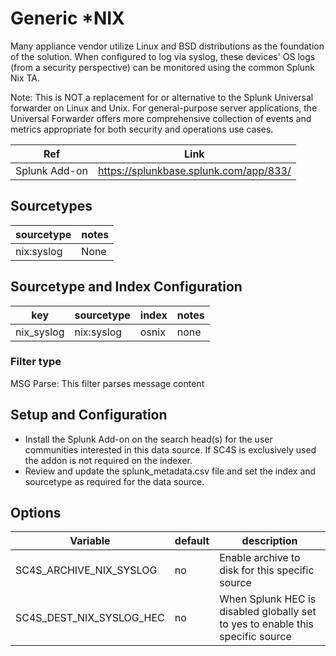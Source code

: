 # Generic *NIX

Many appliance vendor utilize Linux and BSD distributions as the foundation of the solution. When configured to log via
syslog, these devices' OS logs (from a security perspective) can be monitored using the common Splunk Nix TA.

Note: This is NOT a replacement for or alternative to the Splunk Universal forwarder on Linux and Unix. For general-purpose
server applications, the Universal Forwarder offers more comprehensive collection of events and metrics appropriate for both
security and operations use cases.

| Ref            | Link                                                                                                    |
|----------------|---------------------------------------------------------------------------------------------------------|
| Splunk Add-on  | <https://splunkbase.splunk.com/app/833/>                                                                 |

## Sourcetypes

| sourcetype     | notes                                                                                                   |
|----------------|---------------------------------------------------------------------------------------------------------|
| nix:syslog  | None |

## Sourcetype and Index Configuration

| key            | sourcetype     | index          | notes          |
|----------------|----------------|----------------|----------------|
| nix_syslog      | nix:syslog       | osnix          | none          |

### Filter type

MSG Parse: This filter parses message content

## Setup and Configuration

* Install the Splunk Add-on on the search head(s) for the user communities interested in this data source. If SC4S is exclusively used the addon is not required on the indexer.
* Review and update the splunk_metadata.csv file and set the index and sourcetype as required for the data source.

## Options

| Variable       | default        | description    |
|----------------|----------------|----------------|
| SC4S_ARCHIVE_NIX_SYSLOG | no | Enable archive to disk for this specific source |
| SC4S_DEST_NIX_SYSLOG_HEC | no | When Splunk HEC is disabled globally set to yes to enable this specific source |

